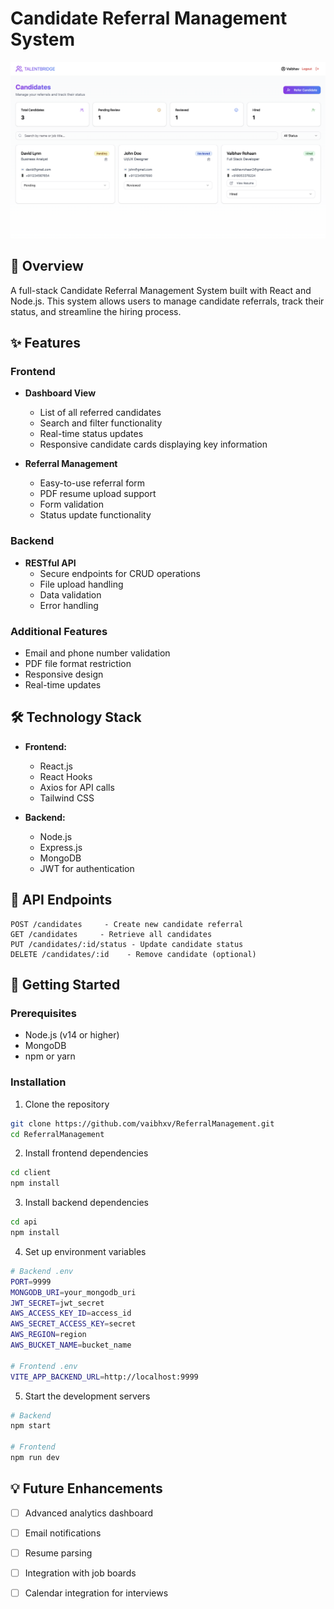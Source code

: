 # Candidate Referral Management System

<div align="center">
  <img src="screenshot.png" alt="Dashboard Screenshot" width="800"/>
</div>

## 🚀 Overview

A full-stack Candidate Referral Management System built with React and Node.js. This system allows users to manage candidate referrals, track their status, and streamline the hiring process.

## ✨ Features

### Frontend
- **Dashboard View**
  - List of all referred candidates
  - Search and filter functionality
  - Real-time status updates
  - Responsive candidate cards displaying key information

- **Referral Management**
  - Easy-to-use referral form
  - PDF resume upload support
  - Form validation
  - Status update functionality

### Backend
- **RESTful API**
  - Secure endpoints for CRUD operations
  - File upload handling
  - Data validation
  - Error handling

### Additional Features
- Email and phone number validation
- PDF file format restriction
- Responsive design
- Real-time updates

## 🛠️ Technology Stack

- **Frontend:**
  - React.js
  - React Hooks
  - Axios for API calls
  - Tailwind CSS

- **Backend:**
  - Node.js
  - Express.js
  - MongoDB
  - JWT for authentication

## 📝 API Endpoints

```
POST /candidates     - Create new candidate referral
GET /candidates     - Retrieve all candidates
PUT /candidates/:id/status - Update candidate status
DELETE /candidates/:id    - Remove candidate (optional)
```

## 🚀 Getting Started

### Prerequisites
- Node.js (v14 or higher)
- MongoDB
- npm or yarn

### Installation

1. Clone the repository
```bash
git clone https://github.com/vaibhxv/ReferralManagement.git
cd ReferralManagement
```

2. Install frontend dependencies
```bash
cd client
npm install
```

3. Install backend dependencies
```bash
cd api
npm install
```

4. Set up environment variables
```bash
# Backend .env
PORT=9999
MONGODB_URI=your_mongodb_uri
JWT_SECRET=jwt_secret
AWS_ACCESS_KEY_ID=access_id
AWS_SECRET_ACCESS_KEY=secret
AWS_REGION=region
AWS_BUCKET_NAME=bucket_name

# Frontend .env
VITE_APP_BACKEND_URL=http://localhost:9999
```

5. Start the development servers
```bash
# Backend
npm start

# Frontend
npm run dev
```


## 💡 Future Enhancements

- [ ] Advanced analytics dashboard
- [ ] Email notifications
- [ ] Resume parsing
- [ ] Integration with job boards
- [ ] Calendar integration for interviews

